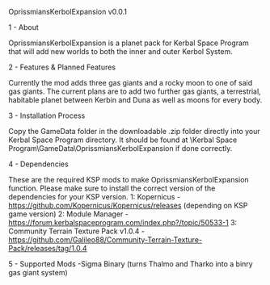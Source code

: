 OprissmiansKerbolExpansion v0.0.1

1 - About

OprissmiansKerbolExpansion is a planet pack for Kerbal Space Program that will add new worlds to both the inner and outer Kerbol System.

2 - Features & Planned Features

Currently the mod adds three gas giants and a rocky moon to one of said gas giants. The current plans are to add two further gas giants, a terrestrial, habitable planet between Kerbin and Duna as well as moons for every body.

3 - Installation Process

Copy the GameData folder in the downloadable .zip folder directly into your Kerbal Space Program directory. It should be found at \Kerbal Space Program\GameData\OprissmiansKerbolExpansion if done correctly.

4 - Dependencies

These are the required KSP mods to make OprissmiansKerbolExpansion function. Please make sure to install the correct version of the dependencies for your KSP version.
1: Kopernicus - https://github.com/Kopernicus/Kopernicus/releases (depending on KSP game version)
2: Module Manager - https://forum.kerbalspaceprogram.com/index.php?/topic/50533-1
3: Community Terrain Texture Pack v1.0.4 - https://github.com/Galileo88/Community-Terrain-Texture-Pack/releases/tag/1.0.4

5 - Supported Mods
-Sigma Binary (turns Thalmo and Tharko into a binry gas giant system)
